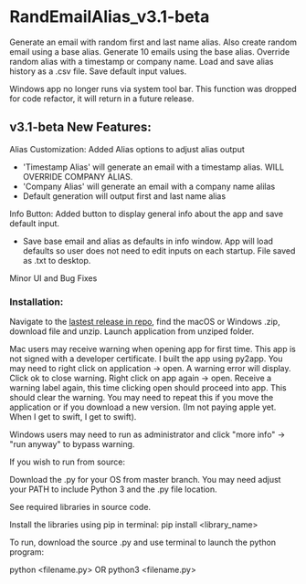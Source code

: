 # RandEmailAlias_v3.1-beta

Generate an email with random first and last name alias. Also create random email using a base alias. Generate 10 emails using the base alias. Override random alias with a timestamp or company name. Load and save alias history as a .csv file. Save default input values.

Windows app no longer runs via system tool bar. This function was dropped for code refactor, it will return in a future release.

## v3.1-beta New Features:
Alias Customization: Added Alias options to adjust alias output
- 'Timestamp Alias' will generate an email with a timestamp alias. WILL OVERRIDE COMPANY ALIAS.
- 'Company Alias' will generate an email with a company name alilas
- Default generation will output first and last name alias

Info Button: Added button to display general info about the app and save default input.
- Save base email and alias as defaults in info window. App will load defaults so user does not need to edit inputs on each startup. File saved as .txt to desktop.

Minor UI and Bug Fixes

### Installation:
Navigate to the [lastest release in repo](https://github.com/JakeOrona/RandEmailAlias/releases), find the macOS or Windows .zip, download file and unzip. Launch application from unziped folder.

Mac users may receive warning when opening app for first time. This app is not signed with a developer certificate. I built the app using py2app. You may need to right click on application -> open. A warning error will display. Click ok to close warning. Right click on app again -> open. Receive a warning label again, this time clicking open should proceed into app. This should clear the warning. You may need to repeat this if you move the application or if you download a new version. (Im not paying apple yet. When I get to swift, I get to swift).

Windows users may need to run as administrator and click "more info" -> "run anyway" to bypass warning.

If you wish to run from source:

Download the .py for your OS from master branch. You may need adjust your PATH to include Python 3 and the .py file location.

See required libraries in source code.

Install the libraries using pip in terminal: pip install <library_name>

To run, download the source .py and use terminal to launch the python program:

python <filename.py> OR python3 <filename.py>